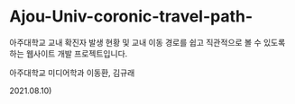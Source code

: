 # Ajou-Univ-coronic-travel-path-

아주대학교 교내 확진자 발생 현황 및 교내 이동 경로를 쉽고 직관적으로 볼 수 있도록 하는 웹사이트 개발 프로젝트입니다.

아주대학교 미디어학과 이동환, 김규래

2021.08.10)

